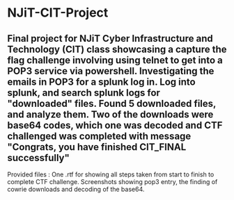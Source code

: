 # NJiT-CIT-Project
Final project for NJiT Cyber Infrastructure and Technology (CIT) class showcasing a capture the flag challenge involving using telnet to get into a POP3 service via powershell. Investigating the emails in POP3 for a splunk log in. Log into splunk, and search splunk logs for "downloaded" files. Found 5 downloaded files, and analyze them. Two of the downloads were base64 codes, which one was decoded and CTF challenged was completed with message "Congrats, you have finished CIT_FINAL successfully" 
--------------------------------------------------------------------------------------------------------------------------
Provided files : One .rtf for showing all steps taken from start to finish to complete CTF challenge. Screenshots showing pop3 entry, the finding of cowrie downloads and decoding of the base64.
